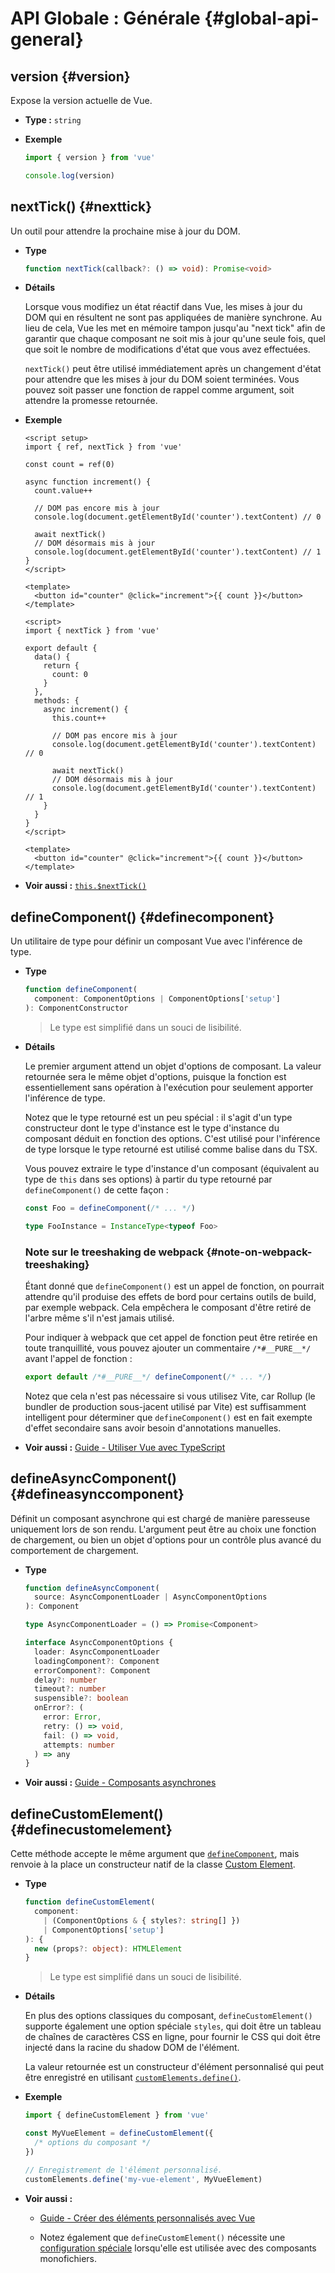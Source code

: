 # API Globale : Générale {#global-api-general}

## version {#version}

Expose la version actuelle de Vue.

- **Type :** `string`

- **Exemple**

  ```js
  import { version } from 'vue'

  console.log(version)
  ```

## nextTick() {#nexttick}

Un outil pour attendre la prochaine mise à jour du DOM.

- **Type**

  ```ts
  function nextTick(callback?: () => void): Promise<void>
  ```

- **Détails**

  Lorsque vous modifiez un état réactif dans Vue, les mises à jour du DOM qui en résultent ne sont pas appliquées de manière synchrone. Au lieu de cela, Vue les met en mémoire tampon jusqu'au "next tick" afin de garantir que chaque composant ne soit mis à jour qu'une seule fois, quel que soit le nombre de modifications d'état que vous avez effectuées.

  `nextTick()` peut être utilisé immédiatement après un changement d'état pour attendre que les mises à jour du DOM soient terminées. Vous pouvez soit passer une fonction de rappel comme argument, soit attendre la promesse retournée.

- **Exemple**

  <div class="composition-api">

  ```vue
  <script setup>
  import { ref, nextTick } from 'vue'

  const count = ref(0)

  async function increment() {
    count.value++

    // DOM pas encore mis à jour
    console.log(document.getElementById('counter').textContent) // 0

    await nextTick()
    // DOM désormais mis à jour
    console.log(document.getElementById('counter').textContent) // 1
  }
  </script>

  <template>
    <button id="counter" @click="increment">{{ count }}</button>
  </template>
  ```

  </div>
  <div class="options-api">

  ```vue
  <script>
  import { nextTick } from 'vue'

  export default {
    data() {
      return {
        count: 0
      }
    },
    methods: {
      async increment() {
        this.count++

        // DOM pas encore mis à jour
        console.log(document.getElementById('counter').textContent) // 0

        await nextTick()
        // DOM désormais mis à jour
        console.log(document.getElementById('counter').textContent) // 1
      }
    }
  }
  </script>

  <template>
    <button id="counter" @click="increment">{{ count }}</button>
  </template>
  ```

  </div>

- **Voir aussi :** [`this.$nextTick()`](/api/component-instance#nexttick)

## defineComponent() {#definecomponent}

Un utilitaire de type pour définir un composant Vue avec l'inférence de type.

- **Type**

  ```ts
  function defineComponent(
    component: ComponentOptions | ComponentOptions['setup']
  ): ComponentConstructor
  ```

  > Le type est simplifié dans un souci de lisibilité.

- **Détails**

  Le premier argument attend un objet d'options de composant. La valeur retournée sera le même objet d'options, puisque la fonction est essentiellement sans opération à l'exécution pour seulement apporter l'inférence de type.

  Notez que le type retourné est un peu spécial : il s'agit d'un type constructeur dont le type d'instance est le type d'instance du composant déduit en fonction des options. C'est utilisé pour l'inférence de type lorsque le type retourné est utilisé comme balise dans du TSX.

  Vous pouvez extraire le type d'instance d'un composant (équivalent au type de `this` dans ses options) à partir du type retourné par `defineComponent()` de cette façon :

  ```ts
  const Foo = defineComponent(/* ... */)

  type FooInstance = InstanceType<typeof Foo>
  ```

  ### Note sur le treeshaking de webpack {#note-on-webpack-treeshaking}

  Étant donné que `defineComponent()` est un appel de fonction, on pourrait attendre qu'il produise des effets de bord pour certains outils de build, par exemple webpack. Cela empêchera le composant d'être retiré de l'arbre même s'il n'est jamais utilisé.

  Pour indiquer à webpack que cet appel de fonction peut être retirée en toute tranquillité, vous pouvez ajouter un commentaire `/*#__PURE__*/` avant l'appel de fonction :

  ```js
  export default /*#__PURE__*/ defineComponent(/* ... */)
  ```

  Notez que cela n'est pas nécessaire si vous utilisez Vite, car Rollup (le bundler de production sous-jacent utilisé par Vite) est suffisamment intelligent pour déterminer que `defineComponent()` est en fait exempte d'effet secondaire sans avoir besoin d'annotations manuelles.

- **Voir aussi :** [Guide - Utiliser Vue avec TypeScript](/guide/typescript/overview#general-usage-notes)

## defineAsyncComponent() {#defineasynccomponent}

Définit un composant asynchrone qui est chargé de manière paresseuse uniquement lors de son rendu. L'argument peut être au choix une fonction de chargement, ou bien un objet d'options pour un contrôle plus avancé du comportement de chargement.

- **Type**

  ```ts
  function defineAsyncComponent(
    source: AsyncComponentLoader | AsyncComponentOptions
  ): Component

  type AsyncComponentLoader = () => Promise<Component>

  interface AsyncComponentOptions {
    loader: AsyncComponentLoader
    loadingComponent?: Component
    errorComponent?: Component
    delay?: number
    timeout?: number
    suspensible?: boolean
    onError?: (
      error: Error,
      retry: () => void,
      fail: () => void,
      attempts: number
    ) => any
  }
  ```

- **Voir aussi :** [Guide - Composants asynchrones](/guide/components/async)

## defineCustomElement() {#definecustomelement}

Cette méthode accepte le même argument que [`defineComponent`](#definecomponent), mais renvoie à la place un constructeur natif de la classe [Custom Element](https://developer.mozilla.org/fr/docs/Web/Web_Components/Using_custom_elements).

- **Type**

  ```ts
  function defineCustomElement(
    component:
      | (ComponentOptions & { styles?: string[] })
      | ComponentOptions['setup']
  ): {
    new (props?: object): HTMLElement
  }
  ```

  > Le type est simplifié dans un souci de lisibilité.

- **Détails**

  En plus des options classiques du composant, `defineCustomElement()` supporte également une option spéciale `styles`, qui doit être un tableau de chaînes de caractères CSS en ligne, pour fournir le CSS qui doit être injecté dans la racine du shadow DOM de l'élément.

  La valeur retournée est un constructeur d'élément personnalisé qui peut être enregistré en utilisant [`customElements.define()`](https://developer.mozilla.org/fr/docs/Web/API/CustomElementRegistry/define).

- **Exemple**

  ```js
  import { defineCustomElement } from 'vue'

  const MyVueElement = defineCustomElement({
    /* options du composant */
  })

  // Enregistrement de l'élément personnalisé.
  customElements.define('my-vue-element', MyVueElement)
  ```

- **Voir aussi :**

  - [Guide - Créer des éléments personnalisés avec Vue](/guide/extras/web-components#building-custom-elements-with-vue)

  - Notez également que `defineCustomElement()` nécessite une [configuration spéciale](/guide/extras/web-components#sfc-as-custom-element) lorsqu'elle est utilisée avec des composants monofichiers.
